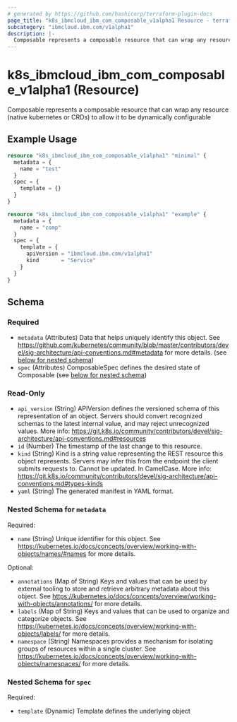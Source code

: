 ```yaml
---
# generated by https://github.com/hashicorp/terraform-plugin-docs
page_title: "k8s_ibmcloud_ibm_com_composable_v1alpha1 Resource - terraform-provider-k8s"
subcategory: "ibmcloud.ibm.com/v1alpha1"
description: |-
  Composable represents a composable resource that can wrap any resource (native kubernetes or CRDs) to allow it to be dynamically configurable
---
```


# k8s_ibmcloud_ibm_com_composable_v1alpha1 (Resource)

Composable represents a composable resource that can wrap any resource (native kubernetes or CRDs) to allow it to be dynamically configurable

## Example Usage

```terraform
resource "k8s_ibmcloud_ibm_com_composable_v1alpha1" "minimal" {
  metadata = {
    name = "test"
  }
  spec = {
    template = {}
  }
}

resource "k8s_ibmcloud_ibm_com_composable_v1alpha1" "example" {
  metadata = {
    name = "comp"
  }
  spec = {
    template = {
      apiVersion = "ibmcloud.ibm.com/v1alpha1"
      kind       = "Service"
    }
  }
}
```

<!-- schema generated by tfplugindocs -->
## Schema

### Required

- `metadata` (Attributes) Data that helps uniquely identify this object. See https://github.com/kubernetes/community/blob/master/contributors/devel/sig-architecture/api-conventions.md#metadata for more details. (see [below for nested schema](#nestedatt--metadata))
- `spec` (Attributes) ComposableSpec defines the desired state of Composable (see [below for nested schema](#nestedatt--spec))

### Read-Only

- `api_version` (String) APIVersion defines the versioned schema of this representation of an object. Servers should convert recognized schemas to the latest internal value, and may reject unrecognized values. More info: https://git.k8s.io/community/contributors/devel/sig-architecture/api-conventions.md#resources
- `id` (Number) The timestamp of the last change to this resource.
- `kind` (String) Kind is a string value representing the REST resource this object represents. Servers may infer this from the endpoint the client submits requests to. Cannot be updated. In CamelCase. More info: https://git.k8s.io/community/contributors/devel/sig-architecture/api-conventions.md#types-kinds
- `yaml` (String) The generated manifest in YAML format.

<a id="nestedatt--metadata"></a>
### Nested Schema for `metadata`

Required:

- `name` (String) Unique identifier for this object. See https://kubernetes.io/docs/concepts/overview/working-with-objects/names/#names for more details.

Optional:

- `annotations` (Map of String) Keys and values that can be used by external tooling to store and retrieve arbitrary metadata about this object. See https://kubernetes.io/docs/concepts/overview/working-with-objects/annotations/ for more details.
- `labels` (Map of String) Keys and values that can be used to organize and categorize objects. See https://kubernetes.io/docs/concepts/overview/working-with-objects/labels/ for more details.
- `namespace` (String) Namespaces provides a mechanism for isolating groups of resources within a single cluster. See https://kubernetes.io/docs/concepts/overview/working-with-objects/namespaces/ for more details.


<a id="nestedatt--spec"></a>
### Nested Schema for `spec`

Required:

- `template` (Dynamic) Template defines the underlying object


